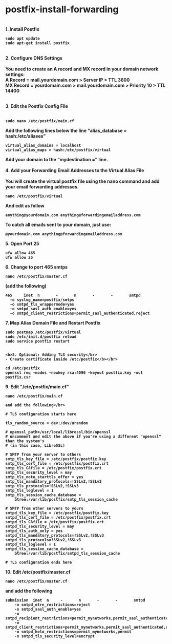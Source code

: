 # postfix-install-forwarding

</br>
  <b>1. Install Postfix<b>

```
sudo apt update
sudo apt-get install postfix

```
  </br>
  <b>2. Configure DNS Settings<b></br>
  </br>
You need to create an A record and MX record in your domain network settings:</br>
A Record = mail.yourdomain.com > Server IP > TTL 3600</br>
MX Record = yourdomain.com > mail.yourdomain.com > Priority 10 > TTL 14400</br>
</br>

  <b>3. Edit the Postfix Config File<b></br>
  </br>
  
```
sudo nano /etc/postfix/main.cf
```
Add the following lines below the line “alias_database = hash:/etc/aliases”</br>
```
virtual_alias_domains = localhost
virtual_alias_maps = hash:/etc/postfix/virtual
```
Add your domain to the “mydestination =” line.</br>
</br>
  <b>4. Add your Forwarding Email Addresses to the Virtual Alias File<b></br>
</br>
You will create the virtual postfix file using the nano command and add your email forwarding addresses.</br>
```
nano /etc/postfix/virtual
```
And edit as follow</br>
```
anything@yourdomain.com anything@forwardingemailaddress.com
```
To catch all emails sent to your domain, just use: </br>
```
@yourdomain.com anything@forwardingemailaddress.com

```
  <b>5. Open Port 25<b></br>
```
ufw allow 465
ufw allow 25
```
  
  <b>6. Change to port 465 smtps<b></br>

```
nano /etc/postfix/master.cf
```
    
  (add the following)</br>
  
```
465     inet  n       -       n       -       -       smtpd
  -o syslog_name=postfix/smtps
  -o smtpd_tls_wrappermode=yes
  -o smtpd_sasl_auth_enable=yes
  -o smtpd_client_restrictions=permit_sasl_authenticated,reject

```
  <b>7. Map Alias Domain File and Restart Postfix<b></br>


```
sudo postmap /etc/postfix/virtual
sudo /etc/init.d/postfix reload
sudo service postfix restart 
 
```
    <b>8. Optional: Adding TLS security</br>
    - Create certificate inside /etc/postfix</b></br>
    
```
cd /etc/postfix
openssl req -nodes -newkey rsa:4096 -keyout postfix.key -out postfix.csr
```
  <b>9. Edit "/etc/postfix/main.cf" </b></br>
```
nano /etc/postfix/main.cf
```
    and add the following</br>
```
# TLS configuration starts here

tls_random_source = dev:/dev/urandom

# openssl_path=/usr/local/libressl/bin/openssl
# uncomment and edit the above if you're using a different "openssl" than the system's
# (in this case, LibreSSL)

# SMTP from your server to others
smtp_tls_key_file = /etc/postfix/postfix.key
smtp_tls_cert_file = /etc/postfix/postfix.crt
smtp_tls_CAfile = /etc/postfix/postfix.crt
smtp_tls_security_level = may
smtp_tls_note_starttls_offer = yes
smtp_tls_mandatory_protocols=!SSLv2,!SSLv3
smtp_tls_protocols=!SSLv2,!SSLv3
smtp_tls_loglevel = 1
smtp_tls_session_cache_database =
    btree:/var/lib/postfix/smtp_tls_session_cache

# SMTP from other servers to yours
smtpd_tls_key_file = /etc/postfix/postfix.key
smtpd_tls_cert_file = /etc/postfix/postfix.crt
smtpd_tls_CAfile = /etc/postfix/postfix.crt
smtpd_tls_security_level = may
smtpd_tls_auth_only = yes
smtpd_tls_mandatory_protocols=!SSLv2,!SSLv3
smtpd_tls_protocols=!SSLv2,!SSLv3
smtpd_tls_loglevel = 1
smtpd_tls_session_cache_database =
    btree:/var/lib/postfix/smtpd_tls_session_cache

# TLS configuration ends here
```
  <b>10. Edit /etc/postfix/master.cf</b></br>
```
nano /etc/postfix/master.cf
```
and add the following</br>
```
submission  inet  n     -       n       -       -       smtpd
    -o smtpd_etrn_restrictions=reject
    -o smtpd_sasl_auth_enable=yes
    -o smtpd_recipient_restrictions=permit_mynetworks,permit_sasl_authenticated,reject
    -o smtpd_client_restrictions=permit_mynetworks,permit_sasl_authenticated,reject
    -o smtpd_helo_restrictions=permit_mynetworks,permit
    -o smtpd_tls_security_level=encrypt
```
```
